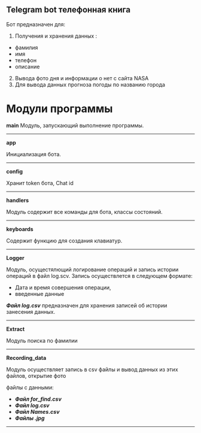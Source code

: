 ## Telegram bot телефонная книга 

Бот предназначен для:
1. Получения и хранения данных :
- фамилия
- имя
- телефон
- описание
2. Вывода фото дня и  информации о нет с сайта NASA
3. Для вывода данных прогноза погоды по названию города

# Модули программы

**main**
Модуль, запускающий выполнение программы.
___________________
**app**

Инициализация бота.

___________________

**config**

Хранит token бота, 
Chat id

___________________
**handlers**

Модуль содержит все команды для бота, классы состояний.

___________________
**keyboards**

Содержит функцию для создания клавиатур.

___________________
**Logger**  

Модуль, осущестялющий логирование операций и запись истории операций в файл log.scv. Запись осуществлется в следующем формате:
- Дата и время совершения операции, 
- введенные данные

***Файл log.csv*** предназначен для хранения записей об истории занесения данных.
___________________

**Extract**   

Модуль поиска по фамилии
___________________

**Recording_data** 

Модуль осуществляет запись в csv файлы и вывод данных из этих файлов, открытие фото

файлы с данными:
- ***Файл for_find.csv***
- ***Файл log.csv***
- ***Файл Names.csv***
- ***Файлы .jpg***
___________________

